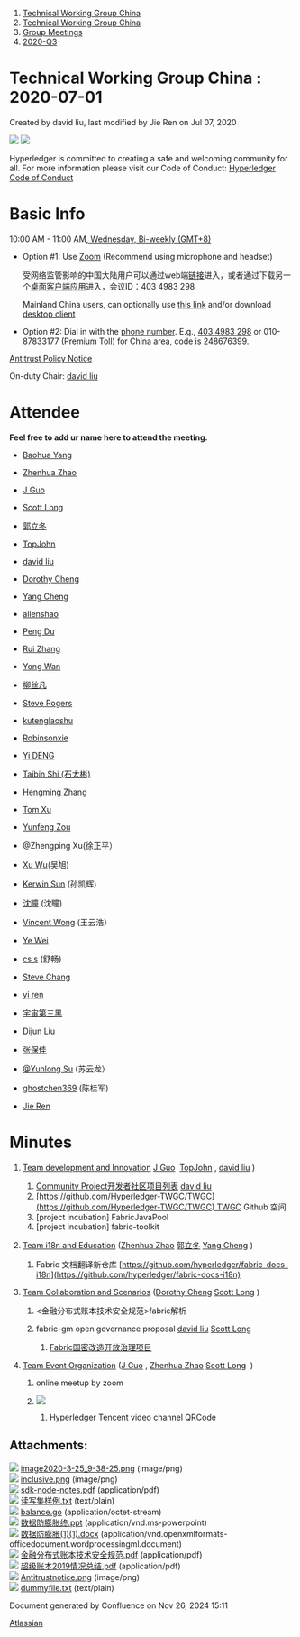 1. [Technical Working Group China](index.html)
2. [Technical Working Group China](Technical-Working-Group-China_22151170.html)
3. [Group Meetings](Group-Meetings_22151180.html)
4. [2020-Q3](2020-Q3_22152133.html)

# Technical Working Group China : 2020-07-01

Created by david liu, last modified by Jie Ren on Jul 07, 2020

![](attachments/22152241/22152250.png?height=150) ![](attachments/22152241/22152251.png?height=150)

Hyperledger is committed to creating a safe and welcoming community for all. For more information please visit our Code of Conduct: [Hyperledger Code of Conduct](https://lf-hyperledger.atlassian.net/wiki/display/HYP/Hyperledger+Code+of+Conduct)

# Basic Info

10:00 AM - 11:00 AM[, Wednesday, Bi-weekly (GMT+8)](https://lf-hyperledger.atlassian.net/wiki/download/attachments/22151180/twg-china_biweekly_invite.ics?version=1&modificationDate=1549875211000&api=v2)

- Option #1: Use [Zoom](https://zoom.us/my/hyperledger.community "https://zoom.us/my/hyperledger.community") (Recommend using microphone and headset)
  
  受网络监管影响的中国大陆用户可以通过web端[链接](https://zoom.com.cn/j/4034983298)进入，或者通过下载另一个[桌面客户端应用](https://zoomcloud.cn/download.html)进入，会议ID：403 4983 298
  
  Mainland China users, can optionally use [this link](https://zoom.com.cn/j/4034983298) and/or download [desktop client](https://zoom.us/download#client_4meeting)

<!--THE END-->

- Option #2: Dial in with the [phone number](https://zoom.us/zoomconference?m=mTUdEBuT33gjEcR54Rqsi1KmFyNgSLYP). E.g., [403 4983 298](http://zoomus.cn/webclient/4034983298/join) or 010-87833177 (Premium Toll) for China area, code is 248676399.

[Antitrust Policy Notice](https://docs.google.com/presentation/d/1punUCr0mSZT9gMKCs3vCYqbWbjeS_RG-18ZrhkfwoYc/edit?ts=5a14dfdf)

On-duty Chair: [david liu](https://lf-hyperledger.atlassian.net/wiki/people/557058:ccdd3d2a-7f2a-4159-a2f2-de5fc7776831?ref=confluence)

# Attendee

**Feel free to add ur name here to attend the meeting.**

- [Baohua Yang](https://lf-hyperledger.atlassian.net/wiki/people/557058:17d87dbf-05fe-4c1b-84cf-fd69f7fcbb20?ref=confluence)
- [Zhenhua Zhao](https://lf-hyperledger.atlassian.net/wiki/people/5da669613c95d00c3c649d6e?ref=confluence) 
  
- [J Guo](https://lf-hyperledger.atlassian.net/wiki/people/70121:6a297646-8eaf-48bb-afd9-76ce748a10eb?ref=confluence)
  
- [Scott Long](https://lf-hyperledger.atlassian.net/wiki/people/712020:d1bf34a5-5759-4945-8433-6da36f1c6870?ref=confluence) 
  
- [郭立冬](https://lf-hyperledger.atlassian.net/wiki/people/6183eb45bcb574006810d17f?ref=confluence) 
  
- [TopJohn](https://lf-hyperledger.atlassian.net/wiki/people/5b417eec10d57114135ec9aa?ref=confluence)
- [david liu](https://lf-hyperledger.atlassian.net/wiki/people/557058:ccdd3d2a-7f2a-4159-a2f2-de5fc7776831?ref=confluence)
- [Dorothy Cheng](https://lf-hyperledger.atlassian.net/wiki/people/712020:7e5a518b-9be6-4b40-8450-a804ca93647a?ref=confluence)
  
- [Yang Cheng](https://lf-hyperledger.atlassian.net/wiki/people/712020:4461a0ca-7fe6-4b0c-9a5e-2eb1d121e60a?ref=confluence) 
  
- [allenshao](https://lf-hyperledger.atlassian.net/wiki/people/70121:94959fcf-c3bb-4ec7-98c8-cd9ecf26db53?ref=confluence)
- [Peng Du](https://lf-hyperledger.atlassian.net/wiki/people/712020:40cfa3db-3ae0-4442-b843-16a107ce7b9f?ref=confluence)
- [Rui Zhang](https://lf-hyperledger.atlassian.net/wiki/people/712020:b6bebb3e-4dd1-43e5-aa4d-16dc1209fb92?ref=confluence)
- [Yong Wan](https://lf-hyperledger.atlassian.net/wiki/people/712020:79c6dd6a-6ff2-4122-9e46-e9e88a8f2cff?ref=confluence)
- [柳丝凡](https://lf-hyperledger.atlassian.net/wiki/people/5a701074840af257828b4915?ref=confluence)
- [Steve Rogers](https://lf-hyperledger.atlassian.net/wiki/people/557058:99c3e9a5-8852-4844-afcc-a7278e0d1ce0?ref=confluence)
- [kutenglaoshu](https://lf-hyperledger.atlassian.net/wiki/people/712020:e9fa9cfd-a88d-4581-885b-61bc163a18b2?ref=confluence)
- [Robinsonxie](https://lf-hyperledger.atlassian.net/wiki/people/5c4c48a1cc3a1d3d8a2bcb13?ref=confluence)
- [Yi DENG](https://lf-hyperledger.atlassian.net/wiki/people/5b07a68911b5d0513926a2f5?ref=confluence)
- [Taibin Shi (石太彬)](https://lf-hyperledger.atlassian.net/wiki/people/712020:4cb098af-2dbd-4b4b-9eca-fc06f841b2ce?ref=confluence)
- [Hengming Zhang](https://lf-hyperledger.atlassian.net/wiki/people/712020:b9ceda45-2c20-4ab7-8e92-e96e65e47b6b?ref=confluence)
- [Tom Xu](https://lf-hyperledger.atlassian.net/wiki/people/712020:70c761c0-7c57-42db-b3ec-a4aa3010f521?ref=confluence)
- [Yunfeng Zou](https://lf-hyperledger.atlassian.net/wiki/people/712020:02702163-2896-4db6-bd6d-8f19217b0e78?ref=confluence)
- @Zhengping Xu(徐正平）
- [Xu Wu](https://lf-hyperledger.atlassian.net/wiki/people/712020:46ad479a-4c31-45ee-a92b-d485d8d85778?ref=confluence)(吴旭)
- [Kerwin Sun](https://lf-hyperledger.atlassian.net/wiki/people/5f62d9b62b42470070d18abe?ref=confluence) (孙凯辉)
- [沈瞳](https://lf-hyperledger.atlassian.net/wiki/people/70121:a8ee873e-07d0-4766-ae9e-d85c188d900b?ref=confluence) (沈瞳)
- [Vincent Wong](https://lf-hyperledger.atlassian.net/wiki/people/5aa11a291e5627213ac755b9?ref=confluence) (王云浩）
- [Ye Wei](https://lf-hyperledger.atlassian.net/wiki/people/712020:c1c0c4c6-c79a-4693-b83e-276456de11a2?ref=confluence)
- [cs s](https://lf-hyperledger.atlassian.net/wiki/people/712020:2bb13841-cd7e-469a-80a7-31200ae9a711?ref=confluence) (舒畅)
- [Steve Chang](https://lf-hyperledger.atlassian.net/wiki/people/557058:3cd9bb86-8409-44e8-9fa9-11f934728eba?ref=confluence)
- [yi ren](https://lf-hyperledger.atlassian.net/wiki/people/557058:1a592b15-029e-480a-8b0f-56e8a9184589?ref=confluence)
- [宇宙第三黑](https://lf-hyperledger.atlassian.net/wiki/people/557058:9b1e2762-43b1-4829-846f-c8187ae231c8?ref=confluence)
- [Dijun Liu](https://lf-hyperledger.atlassian.net/wiki/people/712020:83751c77-e50e-4b0f-b1e7-bebc85dd202d?ref=confluence)
- [张保佳](https://lf-hyperledger.atlassian.net/wiki/people/5c62acb760cf8e3dfccf871f?ref=confluence)
- [@Yunlong Su](https://lf-hyperledger.atlassian.net/wiki/display/~suchongming/) (苏云龙）
- [ghostchen369](https://lf-hyperledger.atlassian.net/wiki/people/5c491f5617919c1f8bfb241e?ref=confluence) (陈桂军)
- [Jie Ren](https://lf-hyperledger.atlassian.net/wiki/people/712020:24daa086-2fde-461a-b543-287521bc21e2?ref=confluence)

# Minutes

1. [Team development and Innovation](https://lf-hyperledger.atlassian.net/wiki/display/TWGC/Development+and+Innovation) [J Guo](https://lf-hyperledger.atlassian.net/wiki/people/70121:6a297646-8eaf-48bb-afd9-76ce748a10eb?ref=confluence)  [TopJohn](https://lf-hyperledger.atlassian.net/wiki/people/5b417eec10d57114135ec9aa?ref=confluence) , [david liu](https://lf-hyperledger.atlassian.net/wiki/people/557058:ccdd3d2a-7f2a-4159-a2f2-de5fc7776831?ref=confluence) )
   
   1. [Community Project开发者社区项目列表](22151961.html) [david liu](https://lf-hyperledger.atlassian.net/wiki/people/557058:ccdd3d2a-7f2a-4159-a2f2-de5fc7776831?ref=confluence)
   2. [https://github.com/Hyperledger-TWGC/TWGC](https://github.com/Hyperledger-TWGC/TWGC) TWGC Github 空间
   3. \[project incubation] FabricJavaPool
   4. \[project incubation] fabric-toolkit
2. [Team i18n and Education](https://lf-hyperledger.atlassian.net/wiki/display/TWGC/i18n+and+Education) ([Zhenhua Zhao](https://lf-hyperledger.atlassian.net/wiki/people/5da669613c95d00c3c649d6e?ref=confluence) [郭立冬](https://lf-hyperledger.atlassian.net/wiki/people/6183eb45bcb574006810d17f?ref=confluence) [Yang Cheng](https://lf-hyperledger.atlassian.net/wiki/people/712020:4461a0ca-7fe6-4b0c-9a5e-2eb1d121e60a?ref=confluence) )
   
   1. Fabric 文档翻译新仓库 [https://github.com/hyperledger/fabric-docs-i18n](https://github.com/hyperledger/fabric-docs-i18n)
3. [Team Collaboration and Scenarios](https://lf-hyperledger.atlassian.net/wiki/display/TWGC/Collaborations+and+Scenarios) ([Dorothy Cheng](https://lf-hyperledger.atlassian.net/wiki/people/712020:7e5a518b-9be6-4b40-8450-a804ca93647a?ref=confluence) [Scott Long](https://lf-hyperledger.atlassian.net/wiki/people/712020:d1bf34a5-5759-4945-8433-6da36f1c6870?ref=confluence) )
   
   1. &lt;金融分布式账本技术安全规范&gt;fabric解析
   2. fabric-gm open governance proposal [david liu](https://lf-hyperledger.atlassian.net/wiki/people/557058:ccdd3d2a-7f2a-4159-a2f2-de5fc7776831?ref=confluence) [Scott Long](https://lf-hyperledger.atlassian.net/wiki/people/712020:d1bf34a5-5759-4945-8433-6da36f1c6870?ref=confluence)
      
      1. [Fabric国密改造开放治理项目](22152165.html)
4. [Team Event Organization](https://lf-hyperledger.atlassian.net/wiki/display/TWGC/Events+Organization) ([J Guo](https://lf-hyperledger.atlassian.net/wiki/people/70121:6a297646-8eaf-48bb-afd9-76ce748a10eb?ref=confluence) , [Zhenhua Zhao](https://lf-hyperledger.atlassian.net/wiki/people/5da669613c95d00c3c649d6e?ref=confluence) [Scott Long](https://lf-hyperledger.atlassian.net/wiki/people/712020:d1bf34a5-5759-4945-8433-6da36f1c6870?ref=confluence)  )
   
   1. online meetup by zoom
   2. ![](attachments/22152241/22152247.png?height=163)
      
      1. Hyperledger Tencent video channel QRCode

## Attachments:

![](images/icons/bullet_blue.gif) [image2020-3-25\_9-38-25.png](attachments/22152241/22152247.png) (image/png)  
![](images/icons/bullet_blue.gif) [inclusive.png](attachments/22152241/22152251.png) (image/png)  
![](images/icons/bullet_blue.gif) [sdk-node-notes.pdf](attachments/22152241/22152242.pdf) (application/pdf)  
![](images/icons/bullet_blue.gif) [读写集样例.txt](attachments/22152241/22152243.txt) (text/plain)  
![](images/icons/bullet_blue.gif) [balance.go](attachments/22152241/22152244.go) (application/octet-stream)  
![](images/icons/bullet_blue.gif) [数据防膨胀终.ppt](attachments/22152241/22152245.ppt) (application/vnd.ms-powerpoint)  
![](images/icons/bullet_blue.gif) [数据防膨胀(1)(1).docx](attachments/22152241/22152246.docx) (application/vnd.openxmlformats-officedocument.wordprocessingml.document)  
![](images/icons/bullet_blue.gif) [金融分布式账本技术安全规范.pdf](attachments/22152241/22152248.pdf) (application/pdf)  
![](images/icons/bullet_blue.gif) [超级账本2019情况总结.pdf](attachments/22152241/22152249.pdf) (application/pdf)  
![](images/icons/bullet_blue.gif) [Antitrustnotice.png](attachments/22152241/22152250.png) (image/png)  
![](images/icons/bullet_blue.gif) [dummyfile.txt](attachments/22152241/22152252.txt) (text/plain)

Document generated by Confluence on Nov 26, 2024 15:11

[Atlassian](http://www.atlassian.com/)
